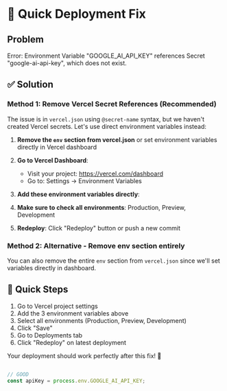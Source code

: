 # 🔧 Quick Deployment Fix

## Problem
Error: Environment Variable "GOOGLE_AI_API_KEY" references Secret "google-ai-api-key", which does not exist.

## ✅ Solution

### Method 1: Remove Vercel Secret References (Recommended)

The issue is in `vercel.json` using `@secret-name` syntax, but we haven't created Vercel secrets. Let's use direct environment variables instead:

1. **Remove the `env` section from vercel.json** or set environment variables directly in Vercel dashboard

2. **Go to Vercel Dashboard**:
   - Visit your project: https://vercel.com/dashboard
   - Go to: Settings → Environment Variables

3. **Add these environment variables directly**:
4. **Make sure to check all environments**: Production, Preview, Development

5. **Redeploy**: Click "Redeploy" button or push a new commit

### Method 2: Alternative - Remove env section entirely

You can also remove the entire `env` section from `vercel.json` since we'll set variables directly in dashboard.

## 🚀 Quick Steps

1. Go to Vercel project settings
2. Add the 3 environment variables above
3. Select all environments (Production, Preview, Development)
4. Click "Save"
5. Go to Deployments tab
6. Click "Redeploy" on latest deployment

Your deployment should work perfectly after this fix! 🎉

```javascript

// GOOD
const apiKey = process.env.GOOGLE_AI_API_KEY;
```
